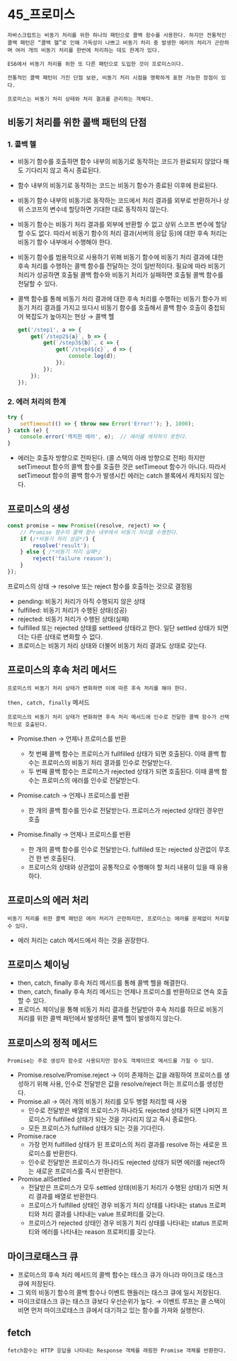 # 45_프로미스

`자바스크립트는 비동기 처리를 위한 하나의 패턴으로 콜백 함수를 사용한다. 하지만 전통적인 콜백 패턴은 “콜백 헬”로 인해 가독성이 나쁘고 비동기 처리 중 발생한 에러의 처리가 곤란하며 여러 개의 비동기 처리를 한번에 처리하는 데도 한계가 있다.`

`ES6에서 비동기 처리를 위한 또 다른 패턴으로 도입한 것이 프로미스이다.`

`전통적인 콜백 패턴이 가진 단점 보완, 비동기 처리 시점을 명확하게 표현 가능한 장점이 있다.`

`프로미스는 비동기 처리 상태와 처리 결과를 관리하는 객체다.`

## 비동기 처리를 위한 콜백 패턴의 단점

### 1. 콜백 헬

- 비동기 함수를 호출하면 함수 내부의 비동기로 동작하는 코드가 완료되지 않았다 해도 기다리지 않고 즉시 종료된다.
- 함수 내부의 비동기로 동작하는 코드는 비동기 함수가 종료된 이후에 완료된다.
- 비동기 함수 내부의 비동기로 동작하는 코드에서 처리 결과를 외부로 반환하거나 상위 스코프의 변수네 할당하면 기대한 대로 동작하지 않는다.
- 비동기 함수는 비동기 처리 결과를 외부에 반환할 수 없고 상위 스코프 변수에 할당할 수도 없다. 따라서 비동기 함수의 처리 결과(서버의 응답 등)에 대한 후속 처리는 비동기 함수 내부에서 수행해야 한다.
- 비동기 함수를 범용적으로 사용하기 위해 비동기 함수에 비동기 처리 결과에 대한 후속 처리를 수행하는 콜백 함수를 전달하는 것이 일반적이다. 필요에 따라 비동기 처리가 성공하면 호출될 콜백 함수와 비동기 처리가 실패하면 호출될 콜백 함수를 전달할 수 있다.
- 콜백 함수를 통해 비동기 처리 결과에 대한 후속 처리를 수행하는 비동기 함수가 비동기 처리 결과를 가지고 또다시 비동기 함수를 호출해서 콜백 함수 호출이 중첩되어 복잡도가 높아지는 현상 → 콜백 헬
    
    ```jsx
    get('/step1', a => {
    	get(`/step2${a}`, b => {
    		get(`/step3${b}`, c => {
    			get(`/step4${c}`, d => {
    				console.log(d);
    			});
    		});
    	});
    });
    ```
    

### 2. 에러 처리의 한계

```jsx
try {
	setTimeout(() => { throw new Error('Error!'); }, 1000);
} catch (e) {
	console.error('캐치한 에러', e);  // 에러를 캐치하지 못한다.
}
```

- 에러는 호출자 방향으로 전파된다. (콜 스택의 아래 방향으로 전파) 하지만 setTimeout 함수의 콜백 함수를 호출한 것은 setTimeout 함수가 아니다. 따라서 setTimeout 함수의 콜백 함수가 발생시킨 에러는 catch 블록에서 캐치되지 않는다.

## 프로미스의 생성

```jsx
const promise = new Promise((resolve, reject) => {
	// Promise 함수의 콜백 함수 내부에서 비동기 처리를 수행한다.
	if (/*비동기 처리 성공*/) {
		resolve('result');
	} else { /*비동기 처리 실패*/
		reject('failure reason');
	}
});
```

프로미스의 상태 → resolve 또는 reject 함수를 호출하는 것으로 결정됨

- pending: 비동기 처리가 아직 수행되지 않은 상태
- fulfilled: 비동기 처리가 수행된 상태(성공)
- rejected: 비동기 처리가 수행된 상태(실패)
- fulfilled 또는 rejected 상태를 settleed 상태라고 한다. 일단 settled 상태가 되면 더는 다른 상태로 변화할 수 없다.
- 프로미스는 비동기 처리 상태와 더불어 비동기 처리 결과도 상태로 갖는다.

## 프로미스의 후속 처리 메서드

`프로미스의 비동기 처리 상태가 변화하면 이에 따른 후속 처리를 해야 한다.`

`then, catch, finally` 메서드

`프로미스의 비동기 처리 상태가 변화하면 후속 처리 메서드에 인수로 전달한 콜백 함수가 선택적으로 호출된다.`

- Promise.then → 언제나 프로미스를 반환
    - 첫 번째 콜백 함수는 프로미스가 fullfilled 상태가 되면 호출된다. 이때 콜백 함수는 프로미스의 비동기 처리 결과를 인수로 전달받는다.
    - 두 번째 콜백 함수는 프로미스가 rejected 상태가 되면 호출된다. 이때 콜백 함수는 프로미스의 에러를 인수로 전달받는다.

- Promise.catch → 언제나 프로미스를 반환
    - 한 개의 콜백 함수를 인수로 전달받는다. 프로미스가 rejected 상태인 경우만 호출

- Promise.finally → 언제나 프로미스를 반환
    - 한 개의 콜백 함수를 인수로 전달받는다. fulfilled 또는 rejected 상관없이 무조건 한 번 호출된다.
    - 프로미스의 상태와 상관없이 공통적으로 수행해야 할 처리 내용이 있을 때 유용하다.

## 프로미스의 에러 처리

`비동기 처리를 위한 콜백 패턴은 에러 처리가 곤란하지만, 프로미스는 에러를 문제없이 처리할 수 있다.`

- 에러 처리는 catch 메서드에서 하는 것을 권장한다.

## 프로미스 체이닝

- then, catch, finally 후속 처리 메서드를 통해 콜백 헬을 해결한다.
- then, catch, finally 후속 처리 메서드는 언제나 프로미스를 반환하므로 연속 호출할 수 있다.
- 프로미스 체이닝을 통해 비동기 처리 결과를 전달받아 후속 처리를 하므로 비동기 처리를 위한 콜백 패턴에서 발생하던 콜백 헬이 발생하지 않는다.

## 프로미스의 정적 메서드

`Promise는 주로 생성자 함수로 사용되지만 함수도 객체이므로 메서드를 가질 수 있다.`

- Promise.resolve/Promise.reject → 이미 존재하는 값을 래핑하여 프로미스를 생성하기 위해 사용, 인수로 전달받은 값을 resolve/reject 하는 프로미스를 생성한다.
- Promise.all → 여러 개의 비동기 처리를 모두 병렬 처리할 때 사용
    - 인수로 전달받은 배열의 프로미스가 하나라도 rejected 상태가 되면 나머지 프로미스가 fulfilled 상태가 되는 것을 기다리지 않고 즉시 종료한다.
    - 모든 프로미스가 fulfilled 상태가 되는 것을 기다린다.
- Promise.race
    - 가장 먼저 fulfilled 상태가 된 프로미스의 처리 결과를 resolve 하는 새로운 프로미스를 반환한다.
    - 인수로 전달받은 프로미스가 하나라도 rejected 상태가 되면 에러를 reject하는 새로운 프로미스를 즉시 반환한다.
- Promise.allSettled
    - 전달받은 프로미스가 모두 settled 상태(비동기 처리가 수행된 상태)가 되면 처리 결과를 배열로 반환한다.
    - 프로미스가 fulfilled 상태인 경우 비동기 처리 상태를 나타내는 status 프로퍼티와 처리 결과를 나타내는 value 프로퍼티를 갖는다.
    - 프로미스가 rejected 상태인 경우 비동기 처리 상태를 나타내는 status 프로퍼티와 에러를 나타내는 reason 프로퍼티를 갖는다.

## 마이크로태스크 큐

- 프로미스의 후속 처리 메서드의 콜백 함수는 태스크 큐가 아니라 마이크로 태스크 큐에 저장된다.
- 그 외의 비동기 함수의 콜백 함수나 이벤트 핸들러는 태스크 큐에 일시 저장된다.
- 마이크로태스크 큐는 태스크 큐보다 우선순위가 높다. → 이벤트 루프는 콜 스택이 비면 먼저 마이크로태스크 큐에서 대기하고 있는 함수를 가져와 실행한다.

## fetch

`fetch함수는 HTTP 응답을 나타내는 Response 객체를 래핑한 Promise 객체를 반환한다.`